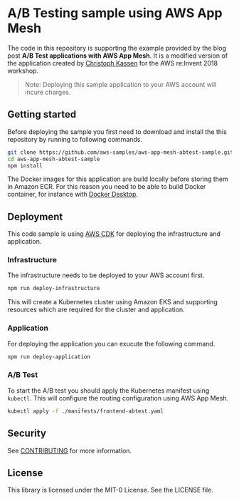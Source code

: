 # A/B Testing sample using AWS App Mesh
The code in this repository is supporting the example provided by the blog post __A/B Test applications with AWS App Mesh__. It is a modified version of the application created by [Christoph Kassen](https://github.com/ckassen) for the AWS re:Invent 2018 workshop.

> Note: Deploying this sample application to your AWS account will incure charges.

## Getting started
Before deploying the sample you first need to download and install the this repository by running to following commands.

```sh
git clone https://github.com/aws-samples/aws-app-mesh-abtest-sample.git
cd aws-app-mesh-abtest-sample
npm install
```

The Docker images for this application are build locally before storing them in Amazon ECR. For this reason you need to be able to build Docker container, for instance with [Docker Desktop](https://www.docker.com/products/docker-desktop).

## Deployment
This code sample is using [AWS CDK](https://docs.aws.amazon.com/cdk/latest/guide/home.html) for deploying the infrastructure and application.

### Infrastructure
The infrastructure needs to be deployed to your AWS account first.

```sh
npm run deploy-infrastructure
```

This will create a Kubernetes cluster using Amazon EKS and supporting resources which are required for the cluster and application.

### Application
For deploying the application you can exucute the following command.

```sh
npm run deploy-application
```

### A/B Test
To start the A/B test you should apply the Kubernetes manifest using `kubectl`. This will configure the routing configuration using AWS App Mesh.

```sh
kubectl apply -f ./manifests/frontend-abtest.yaml 
```

## Security

See [CONTRIBUTING](CONTRIBUTING.md#security-issue-notifications) for more information.

## License

This library is licensed under the MIT-0 License. See the LICENSE file.
